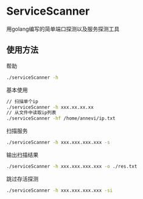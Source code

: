 # ServiceScanner
用golang编写的简单端口探测以及服务探测工具


## 使用方法
帮助
```bash
./serviceScanner -h
```

基本使用
```bash
// 扫描单个ip 
./serviceScanner -h xxx.xx.xx.xx 
// 从文件中读取ip列表
./serviceScanner -hf /home/annevi/ip.txt
```
扫描服务
```bash
./serviceScanner -h xxx.xxx.xxx.xxx -s
```

输出扫描结果
```bash
./serviceScanner -h xxx.xxx.xxx.xxx -o ./res.txt
```

跳过存活探测
```bash
./serviceScanner -h xxx.xxx.xxx.xxx -si 
```

